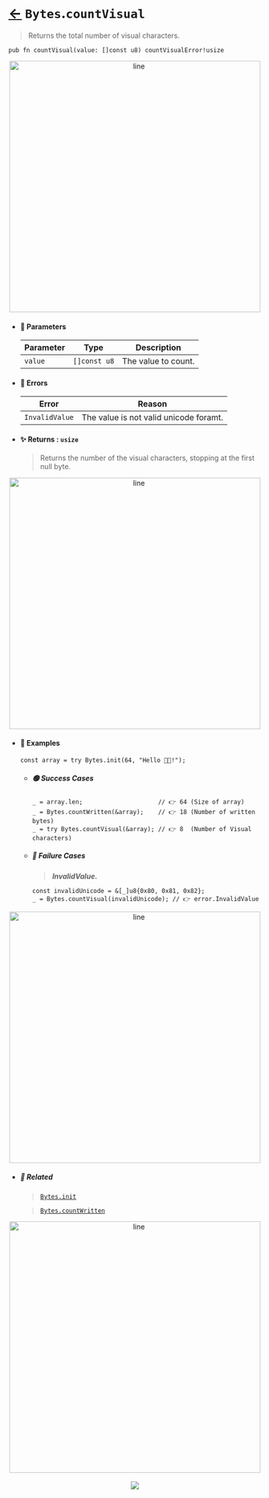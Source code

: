 # [←](../Bytes.md) `Bytes`.`countVisual`

> Returns the total number of visual characters.

```zig
pub fn countVisual(value: []const u8) countVisualError!usize
```


<div align="center">
<img src="https://raw.githubusercontent.com/maysara-elshewehy/io-bench/refs/heads/main/dist/img/md/line.png" alt="line" style="width:500px;"/>
</div>

- #### 🧩 Parameters

    | Parameter | Type         | Description         |
    | --------- | ------------ | ------------------- |
    | `value`   | `[]const u8` | The value to count. |

- #### 🚫 Errors

    | Error          | Reason                               |
    | -------------- | ------------------------------------ |
    | `InvalidValue` | The value is not valid unicode foramt. |

- #### ✨ Returns : `usize`

    > Returns the number of the visual characters, stopping at the first null byte.

<div align="center">
<img src="https://raw.githubusercontent.com/maysara-elshewehy/io-bench/refs/heads/main/dist/img/md/line.png" alt="line" style="width:500px;"/>
</div>

- #### 🧪 Examples

    ```zig
    const array = try Bytes.init(64, "Hello 👨‍🏭!");
    ```

    - ##### 🟢 Success Cases

        ```zig
        _ = array.len;                     // 👉 64 (Size of array)
        _ = Bytes.countWritten(&array);    // 👉 18 (Number of written bytes)
        _ = try Bytes.countVisual(&array); // 👉 8  (Number of Visual characters)
        ```

    - ##### 🔴 Failure Cases

        > **_InvalidValue._**

        ```zig
        const invalidUnicode = &[_]u8{0x80, 0x81, 0x82};
        _ = Bytes.countVisual(invalidUnicode); // 👉 error.InvalidValue
        ```

<div align="center">
<img src="https://raw.githubusercontent.com/maysara-elshewehy/io-bench/refs/heads/main/dist/img/md/line.png" alt="line" style="width:500px;"/>
</div>

- ##### 🔗 Related

  > [`Bytes.init`](./init.md)

  > [`Bytes.countWritten`](./countWritten.md)

<div align="center">
<img src="https://raw.githubusercontent.com/maysara-elshewehy/io-bench/refs/heads/main/dist/img/md/line.png" alt="line" style="width:500px;"/>
</div>

<div align="center"><br>
<a href="https://github.com/maysara-elshewehy"> <img src="https://img.shields.io/badge/Made with ❤️ by-Maysara-orange"/> </a>
</div>